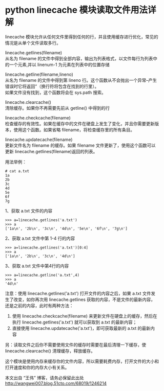 # python linecache 模块读取文件用法详解

linecache 模块允许从任何文件里得到任何的行，并且使用缓存进行优化，常见的情况是从单个文件读取多行。

linecache.getlines(filename)  
从名为 filename 的文件中得到全部内容，输出为列表格式，以文件每行为列表中的一个元素,并以 linenum-1 为元素在列表中的位置存储

linecache.getline(filename,lineno)  
从名为 filename 的文件中得到第 lineno 行。这个函数从不会抛出一个异常–产生错误时它将返回”（换行符将包含在找到的行里）。  
如果文件没有找到，这个函数将会在 sys.path 搜索。

linecache.clearcache()  
清除缓存。如果你不再需要先前从 getline() 中得到的行

linecache.checkcache(filename)  
检查缓存的有效性。如果在缓存中的文件在硬盘上发生了变化，并且你需要更新版本，使用这个函数。如果省略 filename，将检查缓存里的所有条目。

linecache.updatecache(filename)  
更新文件名为 filename 的缓存。如果 filename 文件更新了，使用这个函数可以更新 linecache.getlines(filename)返回的列表。

用法举例：

```
# cat a.txt
1a
2b
3c
4d
5e
6f
7g
```

1、获取 a.txt 文件的内容

```
>>> a=linecache.getlines('a.txt')
>>> a
['1a\n', '2b\n', '3c\n', '4d\n', '5e\n', '6f\n', '7g\n']
```

2、获取 a.txt 文件中第 1-4 行的内容

```
>>> a=linecache.getlines('a.txt')[0:4]
>>> a
['1a\n', '2b\n', '3c\n', '4d\n']
```

3、获取 a.txt 文件中第4行的内容

```
>>> a=linecache.getline('a.txt',4)
>>> a
'4d\n'
```

注意：使用 linecache.getlines('a.txt') 打开文件的内容之后，如果 a.txt 文件发生了改变，如你再次用 linecache.getlines 获取的内容，不是文件的最新内容，还是之前的内容，此时有两种方法：

1. 使用 linecache.checkcache(filename) 来更新文件在硬盘上的缓存，然后在执行 linecache.getlines('a.txt') 就可以获取到 a.txt 的最新内容；
2. 直接使用 linecache.updatecache('a.txt')，即可获取最新的 a.txt 的最新内容

另：读取文件之后你不需要使用文件的缓存时需要在最后清理一下缓存，使 linecache.clearcache() 清理缓存，释放缓存。

这个模块是使用内存来缓存你的文件内容，所以需要耗费内存，打开文件的大小和打开速度和你的内存大小有关系。

本文出自 “王伟” 博客，请务必保留此出处 <http://wangwei007.blog.51cto.com/68019/1246214>